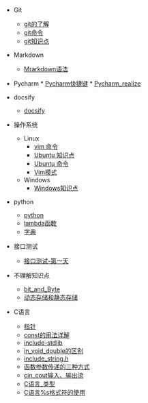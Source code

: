 <!-- _sidebar.md -->
  * Git
    * [git的了解](./Git/git%E7%9A%84%E4%BA%86%E8%A7%A3.md)<!--注意这里是相对路径-->
    * [git命令](./Git/git%E5%91%BD%E4%BB%A4.md)
    * [git知识点](./Git/git%E7%9F%A5%E8%AF%86%E7%82%B9.md)
  
  
  * Markdown
    * [Mrarkdown语法](./Markdown/markdown.md)
  
  
   * Pycharm
    * [Pycharm快捷键](./Pycharm/Pycharm%E5%BF%AB%E6%8D%B7%E9%94%AE.md)
    * [Pycharm_realize](./Pycharm/pycharm_realize.md)
  
  
  * docsify
    * [docsify](./docisfy/docsify.md)
  
  
  
  * 操作系统
    * Linux
      * [vim 命令](./%E6%93%8D%E4%BD%9C%E7%B3%BB%E7%BB%9F/Liunx%E6%93%8D%E4%BD%9C%E7%B3%BB%E7%BB%9F/vim%E5%91%BD%E4%BB%A4.md)
      * [Ubuntu 知识点](./%E6%93%8D%E4%BD%9C%E7%B3%BB%E7%BB%9F/Liunx%E6%93%8D%E4%BD%9C%E7%B3%BB%E7%BB%9F/Ubuntu%E7%9F%A5%E8%AF%86%E7%82%B9.md)
      * [Ubuntu 命令](./%E6%93%8D%E4%BD%9C%E7%B3%BB%E7%BB%9F/Liunx%E6%93%8D%E4%BD%9C%E7%B3%BB%E7%BB%9F/Ubuntu%E5%91%BD%E4%BB%A4.md)
      * [Vim模式](./%E6%93%8D%E4%BD%9C%E7%B3%BB%E7%BB%9F/Liunx%E6%93%8D%E4%BD%9C%E7%B3%BB%E7%BB%9F/Vim%E7%9A%84%E6%A8%A1%E5%BC%8F.md)
    * Windows
      * [ Windows知识点](./%E6%93%8D%E4%BD%9C%E7%B3%BB%E7%BB%9F/Windows%E6%93%8D%E4%BD%9C%E7%B3%BB%E7%BB%9F/Windows%E7%9F%A5%E8%AF%86%E7%82%B9.md)
      


  * python
    * [python](./python/python.md)
    * [lambda函数](./python/lambda%E5%87%BD%E6%95%B0.md)
    * [字典](./python/%E5%AD%97%E5%85%B8.md)
  
  * 接口测试
    * [接口测试-第一天](./%E6%8E%A5%E5%8F%A3%E6%B5%8B%E8%AF%95/%E6%8E%A5%E5%8F%A3%E6%B5%8B%E8%AF%95-%E7%AC%AC%E4%B8%80%E5%A4%A9.md)
  * 不理解知识点
    * [bit_and_Byte](./%E4%B8%8D%E7%90%86%E8%A7%A3%E7%9F%A5%E8%AF%86%E7%82%B9/bit_and_byte.md)
    * [动态存储和静态存储](./%E4%B8%8D%E7%90%86%E8%A7%A3%E7%9F%A5%E8%AF%86%E7%82%B9/%E5%8A%A8%E6%80%81%E5%AD%98%E5%82%A8%E5%92%8C%E9%9D%99%E6%80%81%E5%AD%98%E5%82%A8.md)
  
  * C语言
    * [指针](./C%E8%AF%AD%E8%A8%80/%E6%8C%87%E9%92%88.md)
    * [const的用法详解](./C%E8%AF%AD%E8%A8%80/const%E7%9A%84%E7%94%A8%E6%B3%95%E8%AF%A6%E8%A7%A3.md)
    * [include-stdlib](./C%E8%AF%AD%E8%A8%80/include_stdlib.h%E5%87%BD%E6%95%B0.md)
    * [in_void_double的区别](./C%E8%AF%AD%E8%A8%80/int_void-double%E7%9A%84%E5%8C%BA%E5%88%AB.md)
    * [include_string.h](./C%E8%AF%AD%E8%A8%80/string.h.md)
    * [函数参数传递的三种方式](./C%E8%AF%AD%E8%A8%80/%E5%87%BD%E6%95%B0%E5%8F%82%E6%95%B0%E4%BC%A0%E9%80%92%E7%9A%84%E4%B8%89%E7%A7%8D%E6%96%B9%E5%BC%8F.md)
    * [cin_cout输入、输出流](./C%E8%AF%AD%E8%A8%80/cin_cout%E8%BE%93%E5%85%A5%E3%80%81%E8%BE%93%E5%87%BA%E6%B5%81.md)
    * [C语言_类型](./C%E8%AF%AD%E8%A8%80/C%E8%AF%AD%E8%A8%80_%E7%B1%BB%E5%9E%8B.md)
    * [C语言%s格式符的使用](./C%E8%AF%AD%E8%A8%80/C%E8%AF%AD%E8%A8%80%25s%E6%A0%BC%E5%BC%8F%E7%AC%A6%E7%9A%84%E4%BD%BF%E7%94%A8.md)
